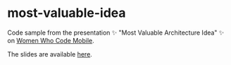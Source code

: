 # most-valuable-idea

Code sample from the presentation ✨ "Most Valuable Architecture Idea" ✨ on [Women Who Code Mobile](https://us02web.zoom.us/webinar/register/WN_5qDmqKwPTkORMkx9aXu7hQ).

The slides are available [here](https://docs.google.com/presentation/d/e/2PACX-1vRn9JMfZZKEpNF8SKzm3no0A82gCfquTFng2YGVFOZPf8IG4eMZSFb-qGS09tvn2fnUP5Xf4lU0yQvD/pub).











